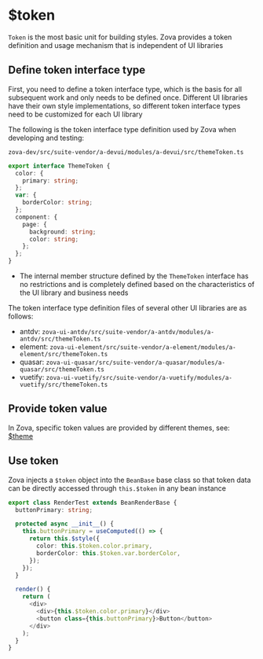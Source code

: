 # $token

`Token` is the most basic unit for building styles. Zova provides a token definition and usage mechanism that is independent of UI libraries

## Define token interface type

First, you need to define a token interface type, which is the basis for all subsequent work and only needs to be defined once. Different UI libraries have their own style implementations, so different token interface types need to be customized for each UI library

The following is the token interface type definition used by Zova when developing and testing:

`zova-dev/src/suite-vendor/a-devui/modules/a-devui/src/themeToken.ts`

```typescript
export interface ThemeToken {
  color: {
    primary: string;
  };
  var: {
    borderColor: string;
  };
  component: {
    page: {
      background: string;
      color: string;
    };
  };
}
```

- The internal member structure defined by the `ThemeToken` interface has no restrictions and is completely defined based on the characteristics of the UI library and business needs

The token interface type definition files of several other UI libraries are as follows:

- antdv: `zova-ui-antdv/src/suite-vendor/a-antdv/modules/a-antdv/src/themeToken.ts`
- element: `zova-ui-element/src/suite-vendor/a-element/modules/a-element/src/themeToken.ts`
- quasar: `zova-ui-quasar/src/suite-vendor/a-quasar/modules/a-quasar/src/themeToken.ts`
- vuetify: `zova-ui-vuetify/src/suite-vendor/a-vuetify/modules/a-vuetify/src/themeToken.ts`

## Provide token value

In Zova, specific token values ​​are provided by different themes, see: [$theme](./theme.md)

## Use token

Zova injects a `$token` object into the `BeanBase` base class so that token data can be directly accessed through `this.$token` in any bean instance

```typescript
export class RenderTest extends BeanRenderBase {
  buttonPrimary: string;

  protected async __init__() {
    this.buttonPrimary = useComputed(() => {
      return this.$style({
        color: this.$token.color.primary,
        borderColor: this.$token.var.borderColor,
      });
    });
  }

  render() {
    return (
      <div>
        <div>{this.$token.color.primary}</div>
        <button class={this.buttonPrimary}>Button</button>
      </div>
    );
  }
}
```
